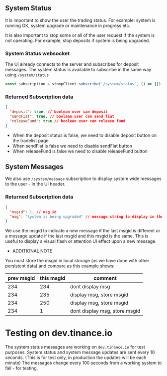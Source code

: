 ## System Status

It is important to show the user the trading status. For example: system is running OK, system upgrade or maintenance in progress etc.

It is also important to stop some or all of the user request if the system is not operating. For example, stop deposits if system is being upgraded.

### System Status websocket

The UI already connects to the server and subscribes for deposit messages. The system status is available to subscribe in the same way using `/system/status`

```javascript
const subscription = stompClient.subscribe(`/system/status`, () => {});
```

### Returned Subscription data

```json
{
  "deposit": true, // boolean user can deposit
  "sendFiat": true, // boolean user can send fiat
  "releaseFund": true // boolean user can release fund
}
```

- When the deposit status is false, we need to disable deposit button on the tradelist page.
- When sendFiat is false we need to disable sendFiat button
- When releaseFund is false we need to disable releaseFund button

## System Messages

We also use `/system/message` subscription to display system wide messages to the user - in the UI header.

### Returned Subscription data

```json
{
  "msgid": 1, // msg id
  "msg": "System is being upgraded" // message string to display in the header UI
}
```

We use the msgid to indicate a new message if the last msgid is different or a message update if the last msgid and this msgid is the same. This is useful to display a visual flash or attention UI effect upon a new message.

- ADDITIONAL NOTE

You must store the msgid in local storage (as we have done with other persistent data) and compare as this example shows:

| prev msgid | this msgid | comment                       |
| ---------- | ---------- | ----------------------------- |
| 234        | 234        | dont display msg              |
| 234        | 235        | display msg, store msgid      |
| 234        | 250        | display msg, store msgid      |
| 234        | 1          | dont display msg, store msgid |

# Testing on dev.tinance.io

The system status messages are working on `dev.tinance.io` for test purposes. System status and system message updates are sent every 10 seconds. (This is for test only, in production the updates will be each minute)
The messages change every 100 seconds from a working system to fail - for testing.
